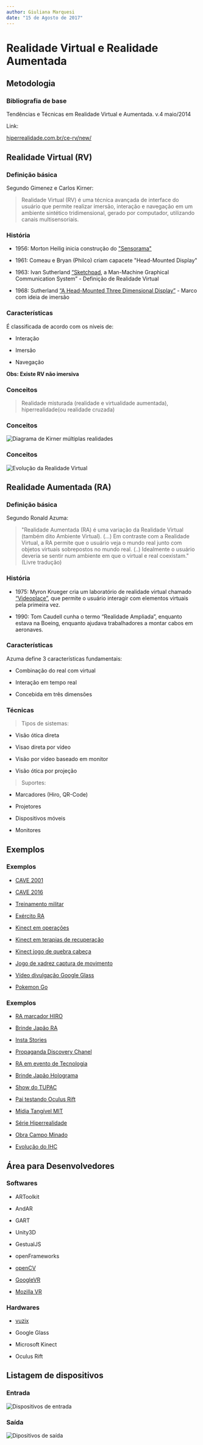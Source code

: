 ```yaml
---
author: Giuliana Marquesi
date: "15 de Agosto de 2017"
---
```


# Realidade Virtual e Realidade Aumentada


## Metodologia


### Bibliografia de base


Tendências e Técnicas em Realidade Virtual e Aumentada. v.4 maio/2014

Link: 

[hiperrealidade.com.br/ce-rv/new/](http://hiperrealidade.com.br/ce-rv/new/)


## Realidade Virtual (RV)


### Definição básica


Segundo Gimenez e Carlos Kirner:


> Realidade Virtual (RV) é uma técnica avançada de interface do usuário que permite realizar imersão, interação e navegação em um ambiente sintético tridimensional, gerado por computador, utilizando canais multisensoriais.


### História


- 1956: Morton Heilig inicia construção do ["Sensorama"](video/sensorama.mkv)

- 1961: Comeau e Bryan (Philco) criam capacete "Head-Mounted Display" 

- 1963: Ivan Sutherland [“Sketchpad](video/sketchpad.mp4), a Man-Machine Graphical Communication System” - Definição de Realidade Virtual

- 1968: Sutherland [“A Head-Mounted Three Dimensional Display”](video/head-mounted.mp4) - Marco com ideia de imersão


### Características


É classificada de acordo com os níveis de:


- Interação

- Imersão

- Navegação


**Obs: Existe RV não imersiva**


### Conceitos

> Realidade misturada (realidade e virtualidade aumentada), hiperrealidade(ou realidade cruzada)


### Conceitos


![Diagrama de Kirner múltiplas realidades](img/diagrama-de-kirner-multiplas-realidades.png)


### Conceitos

![Evolução da Realidade Virtual](img/evolui-rv.JPG)



## Realidade Aumentada (RA)


### Definição básica


Segundo Ronald Azuma:


> "Realidade Aumentada (RA) é uma variação da Realidade Virtual (também dito Ambiente Virtual). (...) Em contraste com a Realidade Virtual, a RA permite que o usuário veja o mundo real junto com objetos virtuais sobrepostos no mundo real. (..) Idealmente o usuário deveria se sentir num ambiente em que o virtual e real coexistam." (Livre tradução)


### História


- 1975: Myron Krueger cria um laboratório de realidade virtual chamado [“Videoplace”](video/videoplace.mp4), que permite o usuário interagir com elementos virtuais pela
primeira vez.

- 1990: Tom Caudell cunha o termo “Realidade Ampliada”, enquanto estava na Boeing, enquanto ajudava trabalhadores a montar cabos em aeronaves.


### Características


Azuma define 3 características fundamentais:

- Combinação do real com virtual

- Interação em tempo real

- Concebida em três dimensões


### Técnicas


> Tipos de sistemas:


- Visão ótica direta

- Visao direta por vídeo

- Visão por vídeo baseado em monitor

- Visão ótica por projeção


> Suportes:


- Marcadores (Hiro, QR-Code)

- Projetores

- Dispositivos móveis

- Monitores


## Exemplos 


### Exemplos

- [CAVE 2001](video/cave2001.webm)


- [CAVE 2016](video/cave2016.mkv)


- [Treinamento militar](video/RV-exercito.mp4)


- [Exército RA](video/exercito-ra.mkv)


- [Kinect em operações](video/RV-kinect-operacao.mp4)


- [Kinect em terapias de recuperação](video/RV-kinectTerapia.mp4)


- [Kinect jogo de quebra cabeça](video/RV-kinect-puzzle.mp4)


- [Jogo de xadrez captura de movimento](video/VirtualdadeAumentada-Xadrez.mp4)


- [Vídeo divulgação Google Glass](video/google-glass.mkv)


- [Pokemon Go](video/pokemon.mkv)


### Exemplos


- [RA marcador HIRO](video/RA-marcador-HIRO.mp4)


- [Brinde Japão RA](video/RA-japao.mkv)


- [Insta Stories](video/RA-stories.mp4)


- [Propaganda Discovery Chanel](video/RA-propaganda.mp4)


- [RA em evento de Tecnologia](video/RAAzuma_Leviathan.mp4)


- [Brinde Japão Holograma](video/holograma-japao.mkv)


- [Show do TUPAC](video/holografia-tupac.mkv)


- [Pai testando Oculus Rift](video/RV-OculusRift.mkv)


- [Mídia Tangível MIT](video/midia-tangivel.webm)


- [Série Hiperrealidade](video/hiperrealidade-serie.mkv)


- [Obra Campo Minado](video/campo-minado.mp4)


- [Evolução do IHC](video/evolucao-IHC.mkv)



## Área para Desenvolvedores


### Softwares


- ARToolkit

- AndAR

- GART

- Unity3D

- GestualJS

- openFrameworks

- [openCV](http://opencv.org/)

- [GoogleVR](https://developers.google.com/vr/?hl=en)

- [Mozilla VR](https://mozvr.com/)


### Hardwares

- [vuzix](https://www.vuzix.com/#1)

- Google Glass

- Microsoft Kinect

- Oculus Rift


## Listagem de dispositivos


### Entrada

![Dispositivos de entrada](img/entrada.png)


### Saída

![Dipositivos de saída](img/vr-saida.png)

